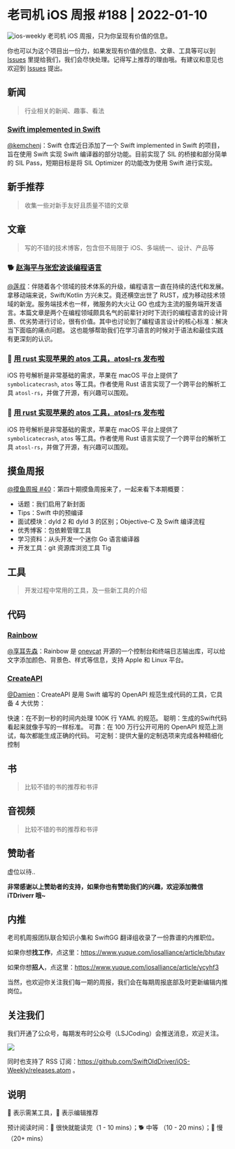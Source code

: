 # 老司机 iOS 周报 #188 | 2022-01-10

![ios-weekly](https://github.com/SwiftOldDriver/iOS-Weekly/blob/master/assets/ios-weekly.png?raw=true)
老司机 iOS 周报，只为你呈现有价值的信息。

你也可以为这个项目出一份力，如果发现有价值的信息、文章、工具等可以到 [Issues](https://github.com/SwiftOldDriver/iOS-Weekly/issues) 里提给我们，我们会尽快处理。记得写上推荐的理由哦。有建议和意见也欢迎到 [Issues](https://github.com/SwiftOldDriver/iOS-Weekly/issues) 提出。

## 新闻

> 行业相关的新闻、趣事、看法

### [Swift implemented in Swift](https://github.com/apple/swift/tree/main/SwiftCompilerSources)

[@kemchenj](https://kemchenj.github.io)：Swift 仓库近日添加了一个 Swift implemented in Swift 的项目，旨在使用 Swift 实现 Swift 编译器的部分功能。目前实现了 SIL 的桥接和部分简单的 SIL Pass，短期目标是将 SIL Optimizer 的功能改为使用 Swift 进行实现。

## 新手推荐

> 收集一些对新手友好且质量不错的文章

## 文章

> 写的不错的技术博客，包含但不局限于 iOS、多端统一、设计、产品等

### 🐕 [赵海平与张宏波谈编程语言](https://mp.weixin.qq.com/s/FI2WFOENBxgCbykvy9wBYQ)

[@莲叔](http://aaaron7.github.io/)：伴随着各个领域的技术体系的升级，编程语言一直在持续的迭代和发展。拿移动端来说，Swift/Kotlin 方兴未艾。竟还横空出世了 RUST，成为移动技术领域的新宠。服务端技术也一样，微服务的大火让 GO 也成为主流的服务端开发语言。本篇文章是两个在编程领域颇具名气的前辈针对时下流行的编程语言的设计背景、优劣势进行讨论，很有价值。其中也讨论到了编程语言设计的核心标准：解决当下面临的痛点问题。 这也能够帮助我们在学习语言的时候对于语法和最佳实践有更深刻的认识。

### 🐎 [用 rust 实现苹果的 atos 工具，atosl-rs 发布啦](https://mp.weixin.qq.com/s/Oy9jXMnVMYF55nqUpN2WXQ)

iOS 符号解析是非常基础的需求，苹果在 macOS 平台上提供了 `symbolicatecrash`, `atos` 等工具。作者使用 Rust 语言实现了一个跨平台的解析工具 `atosl-rs`，并做了开源，有兴趣可以围观。

### 🐎 [用 rust 实现苹果的 atos 工具，atosl-rs 发布啦](https://mp.weixin.qq.com/s/Oy9jXMnVMYF55nqUpN2WXQ)

iOS 符号解析是非常基础的需求，苹果在 macOS 平台上提供了 `symbolicatecrash`, `atos` 等工具。作者使用 Rust 语言实现了一个跨平台的解析工具 `atosl-rs`，并做了开源，有兴趣可以围观。

## 摸鱼周报

[@摸鱼周报 #40](https://mp.weixin.qq.com/s/y4229I_l8aLILR7WA7y01Q)：第四十期摸鱼周报来了，一起来看下本期概要：

* 话题：我们启用了新封面
* Tips：Swift 中的预编译
* 面试模块：dyld 2 和 dyld 3 的区别；Objective-C 及 Swift 编译流程
* 优秀博客：包依赖管理工具
* 学习资料：从头开发一个迷你 Go 语言编译器
* 开发工具：git 资源库浏览工具 Tig

## 工具

> 开发过程中常用的工具，及一些新工具的介绍

## 代码

### [Rainbow](https://github.com/onevcat/Rainbow)

[@享耳先森](https://github.com/iblacksun)：Rainbow 是 [onevcat](https://github.com/onevcat) 开源的一个控制台和终端日志输出库，可以给文字添加颜色、背景色、样式等信息，支持 Apple 和 Linux 平台。

### [CreateAPI](https://github.com/kean/CreateAPI)

[@Damien](https://github.com/ZengyiMa)：CreateAPI 是用 Swift 编写的 OpenAPI 规范生成代码的工具，它具备 4 大优势：

快速：在不到一秒的时间内处理 100K 行 YAML 的规范。
聪明：生成的Swift代码看起来就像手写的一样标准。
可靠：在 100 万行公开可用的 OpenAPI 规范上测试，每次都能生成正确的代码。
可定制：提供大量的定制选项来完成各种精细化控制


## 书

> 比较不错的书的推荐和书评

## 音视频

> 比较不错的书的推荐和书评

## 赞助者

虚位以待..

**非常感谢以上赞助者的支持，如果你也有赞助我们的兴趣，欢迎添加微信 iTDriverr 哦~**

## 内推

老司机周报团队联合知识小集和 SwiftGG 翻译组收录了一份靠谱的内推职位。

如果你想**找工作**，点这里：https://www.yuque.com/iosalliance/article/bhutav

如果你想**招人**，点这里：https://www.yuque.com/iosalliance/article/ycyhf3

当然，也欢迎你关注我们每一期的周报，我们会在每期周报底部及时更新编辑内推岗位。

## 关注我们

我们开通了公众号，每期发布时公众号（LSJCoding）会推送消息，欢迎关注。

![](https://github.com/SwiftOldDriver/iOS-Weekly/blob/master/assets/qrcode_for_wechat.jpg?raw=true)

同时也支持了 RSS 订阅：https://github.com/SwiftOldDriver/iOS-Weekly/releases.atom 。

## 说明

🚧 表示需某工具，🌟 表示编辑推荐

预计阅读时间：🐎 很快就能读完（1 - 10 mins）；🐕 中等 （10 - 20 mins）；🐢 慢（20+ mins）
